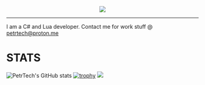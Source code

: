 <p align="center"><img src ="https://user-images.githubusercontent.com/55279432/230847092-8dbba363-90e7-4768-93bb-ddadf35455bd.png"></img></p>

---

I am a C# and Lua developer. Contact me for work stuff @ petrtech@proton.me

# STATS
![PetrTech's GitHub stats](https://github-readme-stats.vercel.app/api?username=PetrTech&theme=algolia&show_icons=true)
[![trophy](https://github-profile-trophy.vercel.app/?username=PetrTech&theme=algolia)](https://github.com/ryo-ma/github-profile-trophy)
![](https://komarev.com/ghpvc/?username=PetrTech&color=blue)
